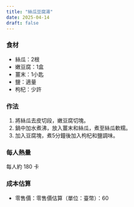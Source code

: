 ```yaml
---
title: "絲瓜豆腐湯"
date: 2025-04-14
draft: false
---
```


### 食材

- 絲瓜：2根
- 嫩豆腐：1盒
- 薑末：1小匙
- 鹽：適量
- 枸杞：少許

### 作法

1. 將絲瓜去皮切段，嫩豆腐切塊。
2. 鍋中加水煮沸，放入薑末和絲瓜，煮至絲瓜軟糯。
3. 加入豆腐塊，煮5分鐘後加入枸杞和鹽調味。

### 每人熱量  
每人約 180 卡

### 成本估算
- 零售價：零售價估算（單位：臺幣）：60
